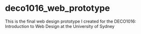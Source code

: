 # deco1016_web_prototype
This is the final web design prototype I created for the DECO1016: Introduction to Web Design at the University of Sydney
